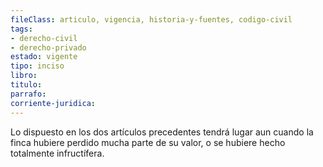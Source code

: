 ```yaml
---
fileClass: articulo, vigencia, historia-y-fuentes, codigo-civil
tags:
- derecho-civil
- derecho-privado
estado: vigente
tipo: inciso
libro:
titulo:
parrafo:
corriente-juridica:
---
```

Lo dispuesto en los dos artículos precedentes tendrá lugar aun cuando la finca hubiere perdido mucha parte de su valor, o se hubiere hecho totalmente infructífera.
